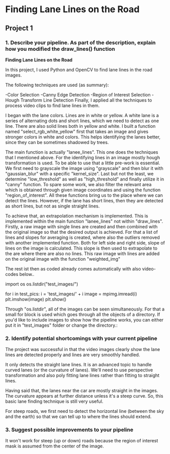 # **Finding Lane Lines on the Road** 

## Project 1

### 1. Describe your pipeline. As part of the description, explain how you modified the draw_lines() function

**Finding Lane Lines on the Road**

In this project, I used Python and OpenCV to find lane lines in the road images.

The following techniques are used (as summary):

-Color Selection
-Canny Edge Detection
-Region of Interest Selection
-Hough Transform Line Detection
Finally, I applied all the techniques to process video clips to find lane lines in them.

I began with the lane colors. Lines are in white or yellow. A white lane is a series of alternating dots and short lines, which we need to detect as one line. There are also solid lines both in yellow and white. I built a function named "select_rgb_white_yellow" first that takes an image and gives stronger colors in white and colors. This helps identifying the lanes better, since they can be sometimes shadowed by trees.

The main function is actually "lanee_lines". This one does the techniques that I mentioned above. For the identifying lines in an image mostly hough transformation is used. To be able to use that a little pre-work is essential. We first need to grayscale the image using "grayscale" and then blur it with "gaussian_blur" with a specific "kernel_size". Last but not the least, we determine "low_threshold" as well as "high_threshold" and finally utilize it in "canny" function. To spare some work, we also filter the relevant area which is obtained through given image coordinates and using the function "region_of_interest". All these functions bring us to the place where we can detect the lines. However, if the lane has short lines, then they are detected as short lines, but not as single straight lines.

To achieve that, an extrapolation mechanism is implemented. This is implemented within the main function "lanee_lines" not within "draw_lines". Firstly, a raw image with single lines are created and then combined with the original image so that the desired output is achieved. For that a list of lines and slopes for averaging is created, where also the outliers removed with another implemented function.  Both for left side and right side, slope of lines on the image is calculated. This slope is then used to extrapolate to the are where there are also no lines. This raw image with lines are added on the original image with the function "weighted_img"

The rest ist then as coded already comes automatically with also video-codes below..

import os
os.listdir("test_images/")

for i in test_pics:
    i = 'test_images/' + i
    image = mpimg.imread(i)
    plt.imshow(image)
    plt.show()
    
    
Through "os.listdir", all of the images can be seen simultaneously. For that a small for block is used which goes through all the objects of a directory. If you'd like to include images to show how the pipeline works, you can either put it in "test_images" folder or change the directory.: 

### 2. Identify potential shortcomings with your current pipeline

The project was successful in that the video images clearly show the lane lines are detected properly and lines are very smoothly handled.

It only detects the straight lane lines. It is an advanced topic to handle curved lanes (or the curvature of lanes). We'll need to use perspective transformation and also poly fitting lane lines rather than fitting to straight lines.

Having said that, the lanes near the car are mostly straight in the images. The curvature appears at further distance unless it's a steep curve. So, this basic lane finding technique is still very useful.


For steep roads, we first need to detect the horizontal line (between the sky and the earth) so that we can tell up to where the lines should extend.

### 3. Suggest possible improvements to your pipeline

It won't work for steep (up or down) roads because the region of interest mask is assumed from the center of the image.
